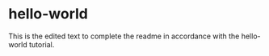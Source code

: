 # hello-world
This is the edited text to complete the readme in accordance with the hello-world tutorial.
